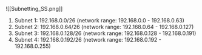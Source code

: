 ![[Subnetting_SS.png]]

1. Subnet 1: 192.168.0.0/26 (network range: 192.168.0.0 - 192.168.0.63)
2. Subnet 2: 192.168.0.64/26 (network range: 192.168.0.64 - 192.168.0.127)
3. Subnet 3: 192.168.0.128/26 (network range: 192.168.0.128 - 192.168.0.191)
4. Subnet 4: 192.168.0.192/26 (network range: 192.168.0.192 - 192.168.0.255)
